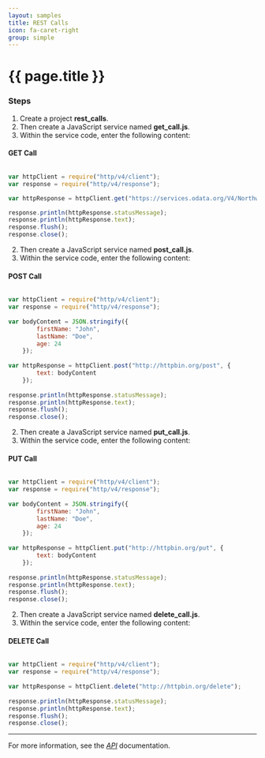 ```yaml
---
layout: samples
title: REST Calls
icon: fa-caret-right
group: simple
---
```


{{ page.title }}
===

### Steps


1. Create a project **rest_calls**.
2. Then create a JavaScript service named **get_call.js**.
3. Within the service code, enter the following content:

#### GET Call

```javascript

var httpClient = require("http/v4/client");
var response = require("http/v4/response");

var httpResponse = httpClient.get("https://services.odata.org/V4/Northwind/Northwind.svc/");

response.println(httpResponse.statusMessage);
response.println(httpResponse.text);
response.flush();
response.close();

```

2. Then create a JavaScript service named **post_call.js**.
3. Within the service code, enter the following content:

#### POST Call


```javascript

var httpClient = require("http/v4/client");
var response = require("http/v4/response");
	
var bodyContent = JSON.stringify({
		firstName: "John",
		lastName: "Doe",
		age: 24
	});
	
var httpResponse = httpClient.post("http://httpbin.org/post", {
	    text: bodyContent
	});
	
response.println(httpResponse.statusMessage);
response.println(httpResponse.text);
response.flush();
response.close();

```

2. Then create a JavaScript service named **put_call.js**.
3. Within the service code, enter the following content:

#### PUT Call


```javascript

var httpClient = require("http/v4/client");
var response = require("http/v4/response");
	
var bodyContent = JSON.stringify({
		firstName: "John",
		lastName: "Doe",
		age: 24
	});
	
var httpResponse = httpClient.put("http://httpbin.org/put", {
	    text: bodyContent
	});
	
response.println(httpResponse.statusMessage);
response.println(httpResponse.text);
response.flush();
response.close();

```
2. Then create a JavaScript service named **delete_call.js**.
3. Within the service code, enter the following content:

#### DELETE Call

```javascript

var httpClient = require("http/v4/client");
var response = require("http/v4/response");
	
var httpResponse = httpClient.delete("http://httpbin.org/delete");
	
response.println(httpResponse.statusMessage);
response.println(httpResponse.text);
response.flush();
response.close();

```

---

For more information, see the *[API](../api/)* documentation.
